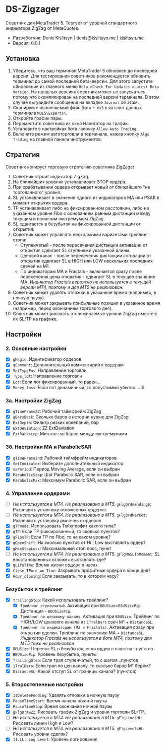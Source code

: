 # DS-Zigzager
Советник для MetaTrader 5. Торгует от уровней стандартного индикатора ZigZag от MetaQuotes. 
* Разработчик: Denis Kislitsyn | denis@kislitsyn.me | [kislitsyn.me](https://kislitsyn.me)
* Версия: 0.0.1



## Установка
1. Убедитесь, что ваш терминал MetaTrader 5 обновлен до последней версии. Для тестирования советников рекомендуется обновить терминал до самой последней бета-версии. Для этого запустите обновление из главного меню `Help->Check For Updates->Latest Beta Version`. На прошлых версиях советник может не запускаться, потому что скомпилирован на последней версии терминала. В этом случае вы увидите сообщения на вкладке `Journal` об этом.
2. Скопируйте исполняемый файл бота `*.ex5` в каталог данных терминала `MQL5\Experts\`.
3. Откройте график пары.
4. Переместите советника из окна Навигатор на график.
5. Установите в настройках бота галочку `Allow Auto Trading`.
6. Включите режим автоторговли в терминале, нажав кнопку `Algo Trading` на главной панели инструментов.

## Стратегия
Советник копирует торговую стратегию советника [ZigZager](https://www.youtube.com/watch?v=Dfv9tAbMBIA).

1. Советник строит индикатор ZigZag.
2. На ближайших уровнях устанавливает STOP ордера.
3. При срабатывании ордера открывает новый от ближайшего "не торгованного" уровня.
4. SL устанавливает в значение одного из индикаторов MA или PSAR в момент открытия ордера.
5. TP устанавливает либо на фиксированном расстоянии, либо на указанном уровне Fibo с основанием равным дистанции между текущим и прошлым экстремумом ZigZag.
6. SL сдвигается в безубыток на фиксированной дистанции от открытия.
7. Советник может управлять несколькими вариантами трейлинг стопа: 
    - Ступенчатый - после пересечения дистанции активации от открытия сдвигает SL ступенями указанной длины.
    - Ценовой канал - после пересечения дистанции активации от открытия сдвигает SL в HIGH или LOW нескольких последних свечей на M1.
    - По индикаторам MA и Fractals - включается сразу после пересечения цены открытия - сдвигает SL в текущее значение MA. 
    *Индикатор Fractals вероятно не используется в текущей версии MT4, поэтому и для MT5 не реализован.*
8. Советник может удалять отложки в указанное время (например, в ночную паузу).
9. Советник может закрывать прибыльные позиции в указанное время (например, перед окончанием торгового дня).
10. Советник может рисовать отслеживаемые уровни ZigZag вместе с их SL/TP на графике.

##  Настройки

### 2. Основные настройки
- [x] `gMagic`: Идентификатор ордеров
- [x] `gComment`: Дополнительный комментарий к ордерам
- [x] `SetTypePos`: Направление торговли
- [x] `Type_lot`: Направление торговли
- [x] `Lot`: Если лот фиксированный, то равен...
- [x] `Money_loss`: Если лот динамичный, то допустимый убыток.... $

### 3а. Настройки ZigZag
- [x] `gTimeFrameZZ`: Рабочий таймфрейм ZigZag
- [x] `gBarsBack`: Сколько баров в истории нужно для ZigZag
- [x] `ExtDepth`: Фильтр резких колебаний, бар
- [x] `ExtDeviation`: ZZ ExtDeviation
- [x] `ExtBackstep`: Мин.кол-во баров между экстремумами

### 3б. Настройки MA и ParabolicSAR
- [x] `gTimeFrameInd`: Рабочий таймфрейм индикаторов
- [x] `SetIndicator`: Выберите дополнительный индикатор
- [x] `maPeriod`: Период Moving Average, если он выбран
- [x] `ParabolicStep`: Шаг Parabolic SAR, если он выбран
- [x] `ParabolicMax`: Максимум Parabolic SAR, если он выбран

### 4. Управление ордерами
- [ ] *Не используется в MT4. Не реализовано в MT5.* `gFlgOrdPendings`: Разрешить установку отложенных ордеров
- [ ] *Не используется в MT4. Не реализовано в MT5.* `gFlgOrdMarket`: Разрешить установку рыночных ордеров
- [x] `gTPmode`: Использовать Тейкпрофит какого типа?
- [x] `gTP`: Если TP фиксированный, то сколько пунктов?
- [x] `gFiboTP`: Если TP по Fibo, то на каком уровне?
- [x] `gOpenShift`: На сколько пунктов от Hi | Low выставлять ордер?
- [x] `gMaxStopLoss`: Максимальный стоп лосс, пункт
- [ ] *Не используется в MT4. Не реализовано в MT5.* `gFlgMASLinMoment`: SL восстановленных отложек выставлять где?
- [x] `gLifeTime`: Время жизни ордера в часах
- [x] `Close_TPord_on_Time`: Закрывать профитные ордера в конце дня?
- [x] `Hour_closing`: Если закрывать, то в котором часу?

### Безубыток и трейлинг
- [x] `trailingStop`: Какой использовать трейлинг?
    - [x] `Трейлинг ступенчатый`. Активация при `BBUSize`+`BBUSizePip`. Дистанция - `BBUSizePip`.
    - [x] `Трейлинг по ценовому каналу`. Активация при `BBUSize`. Трейлинг по HIGH/LOW ценового канала из `iTralBars` свеч M1 + `DistanceSL`.
    - [x] `Трейлинг по индикаторам (MA и Fractals)`. Активация сразу при открытии сделки. Трейлинг по значению MA + `DistanceSL`. *Индикатор Fractals не используется в боте MT4, поэтому для MT5 тоже не реализован*
- [x] `BBUSize`: Перенос SL в безубыток, если ордер в плюс на...пунктов
- [x] `BBUSizePip`: Уровень безубытка, пункты
- [x] `TrailingStep`: Если трал ступенчатый, то с шагом...пунктов
- [x] `iTralBars`: Если трал по цен.каналу, то сколько баров M1 берем?
- [x] `DistanceSL`: Какой отступ SL от границы канала? (пунктов)

### 5. Второстепенные настройки
- [x] `IsDeletePending`: Удалять отложки в ночную паузу
- [x] `PauseTimeStart`: Время начала ночной паузы
- [x] `PauseTimeStop`: Время окончания ночной паузы
- [x] `gFlgDrawZZ`: Рисовать график ZigZag и уровни торговли SL+TP.
- [ ] *Не используется в MT4. Не реализовано в MT5.* `gFlgLinesHL`: Рисовать линии High и Low?
- [ ] *Не используется в MT4. Не реализовано в MT5.* `gFlgLevelsHL`: Рисовать уровни сделок?
- [x] `11.LL: Log Level`: Уровень логирования
